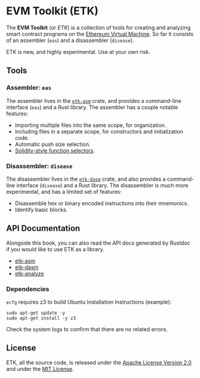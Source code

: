 # EVM Toolkit (ETK)

The **EVM Toolkit** (or _ETK_) is a collection of tools for creating and analyzing smart contract programs on the [Ethereum Virtual Machine][evm]. So far it consists of an assembler (`eas`) and a disassembler (`disease`).

ETK is new, and highly experimental. Use at your own risk.

[evm]: https://ethereum.org/en/developers/docs/evm/

## Tools

### Assembler: `eas`

The assembler lives in the [`etk-asm`] crate, and provides a command-line interface (`eas`) and a Rust library. The assembler has a couple notable features:

 - Importing multiple files into the same scope, for organization.
 - Including files in a separate scope, for constructors and initialization code.
 - Automatic push size selection.
 - [Solidity-style function selectors][selectors].

[`etk-asm`]: https://crates.io/crates/etk-asm
[selectors]: https://docs.soliditylang.org/en/latest/abi-spec.html#function-selector

### Disassembler: `disease`

The disassembler lives in the [`etk-dasm`] crate, and also provides a command-line interface (`disease`) and a Rust library. The disassembler is much more experimental, and has a limited set of features:

 - Disassemble hex or binary encoded instructions into their mnemonics.
 - Identify basic blocks.

[`etk-dasm`]: https://crates.io/crates/etk-dasm

## API Documentation

Alongside this book, you can also read the API docs generated by Rustdoc if you would like to use ETK as a library.

 - [etk-asm](https://docs.rs/etk-asm)
 - [etk-dasm](https://docs.rs/etk-dasm)
 - [etk-analyze](https://docs.rs/etk-analyze)

### Dependencies
`ecfg` requires z3 to build
Ubuntu Installation Instructions (example):
```console
sudo apt-get update -y
sudo apt-get install -y z3
```
Check the system logs to confirm that there are no related errors.
## License

ETK, all the source code, is released under the [Apache License Version 2.0][apache] and under the [MIT License][mit].

[apache]: https://raw.githubusercontent.com/quilt/etk/master/LICENSE-APACHE
[mit]: https://raw.githubusercontent.com/quilt/etk/master/LICENSE-MIT
